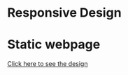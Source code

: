 ﻿# Responsive Design
 # Static webpage
 [Click here to see the design](https://charanjattana648.github.io/)
